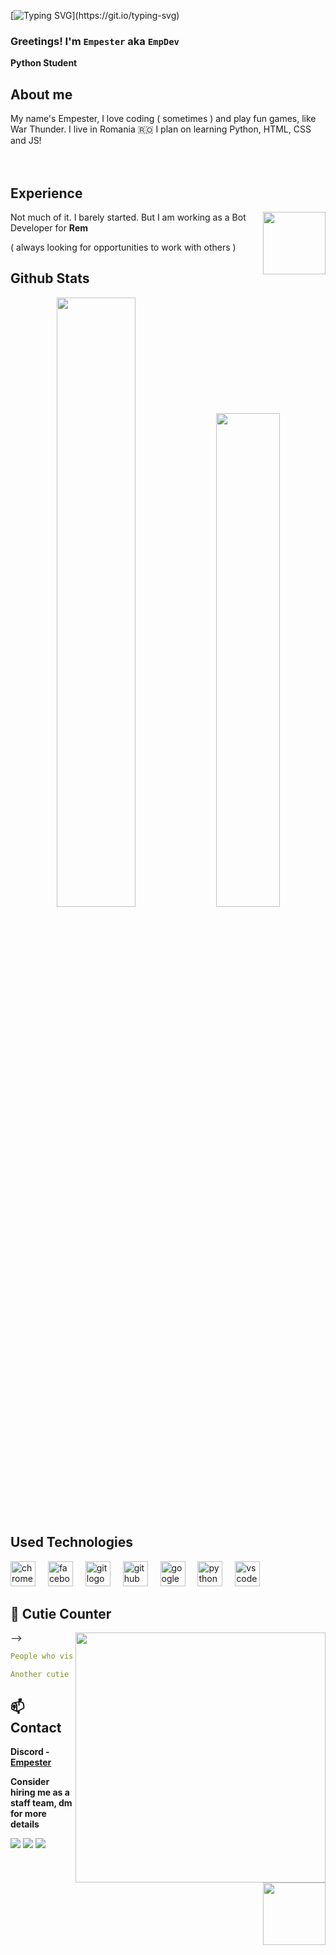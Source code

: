 <div align="center">
<!-- ![](https://typograssy.deno.dev/api?text=お兄ちゃんはおしまい!&l0=none&bg=none&frame=none&speed=100&comment=) -->
<!-- ![](https://typograssy.deno.dev/api?text=お兄ちゃんはおしまい!&l0=none&l1=00cce6&l2=80f1ff&l3=009eb3&l4=caf9ff&bg=none&frame=none&speed=100&comment=) -->

</div>

[![Typing SVG](https://readme-typing-svg.demolab.com?font=Fira+Code&pause=1000&random=true&width=435&lines=Buna+ziua!;Greetings!;Hello!)](https://git.io/typing-svg)

### Greetings! I'm **`Empester`** aka `EmpDev`

**Python Student** 

## **About me**
<a href="https://github.com/empester"><img align="left" width="100"></a>
My name's Empester, I love coding ( sometimes ) and play fun games, like War Thunder. I live in Romania 🇷🇴
I plan on learning Python, HTML, CSS and JS! 
<br><br><br>

## **Experience**
<a href="https://github.com/kiyoopoon"><img align="right" width="100" src="https://cdn.discordapp.com/attachments/1077108830862839848/1107004173414830210/105017051_p9.png"></a>
Not much of it. I barely started. But I am working as a Bot Developer for **Rem**

( always looking for opportunities to work with others )

## **Github Stats**
<p align="center"><img width="50%" src="https://github-readme-stats.vercel.app/api?username=kiyoopoon&show_icons=true&count_private=true&theme=react&hide_border=true&bg_color=0D1117"/> <img width="45%" src="https://github-readme-stats.vercel.app/api/top-langs/?username=kiyoopoon&show_icons=true&count_private=true&theme=react&hide_border=true&bg_color=0D1117&layout=compact"/>
</p>

## **Used Technologies**
<p align="center">
<div align="left">
  <img src="https://cdn.jsdelivr.net/gh/devicons/devicon/icons/chrome/chrome-original.svg" height="40" alt="chrome logo"  />
  <img width="12" />
  <img src="https://cdn.jsdelivr.net/gh/devicons/devicon/icons/facebook/facebook-original.svg" height="40" alt="facebook logo"  />
  <img width="12" />
  <img src="https://cdn.jsdelivr.net/gh/devicons/devicon/icons/git/git-original.svg" height="40" alt="git logo"  />
  <img width="12" />
  <img src="https://cdn.jsdelivr.net/gh/devicons/devicon/icons/github/github-original.svg" height="40" alt="github logo"  />
  <img width="12" />
  <img src="https://cdn.jsdelivr.net/gh/devicons/devicon/icons/google/google-original.svg" height="40" alt="google logo"  />
  <img width="12" />
  <img src="https://cdn.jsdelivr.net/gh/devicons/devicon/icons/python/python-original.svg" height="40" alt="python logo"  />
  <img width="12" />
  <img src="https://cdn.jsdelivr.net/gh/devicons/devicon/icons/vscode/vscode-original.svg" height="40" alt="vscode logo"  />
  <img width="12" />
</div>
</p>

## **🍰 Cutie Counter**
</p> -->
<a href="https://discord.com/users/821755569248403487"><img align="right" width=400 src="https://moe-counter.glitch.me/get/@empester?theme=rule34"></a>

```yaml
People who visit my profile :D

Another cutie has been caught
```
<!-- <br><br><br><br> -->
## **📫 Contact**
<a href="https://github.com/kiyoopoon"><img align="right" width="100" src="https://cdn.discordapp.com/attachments/1077108830862839848/1107004133136945233/105017051_p3.png" /></a>
**Discord - [Empester](https://discord.com/users/821755569248403487)**

**Consider hiring me as a staff team, dm for more details**

[![](https://img.shields.io/github/followers/empester?label=Followers&style=social)](https://github.com/empester)
[![](https://img.shields.io/badge/Discord-7289DA?logo=discord&logoColor=white)](https://discord.com/users/821755569248403487)
[![](https://img.shields.io/badge/Mail-D14836?logo=gmail&logoColor=white)](mailto:empesterz@gmail.com)
